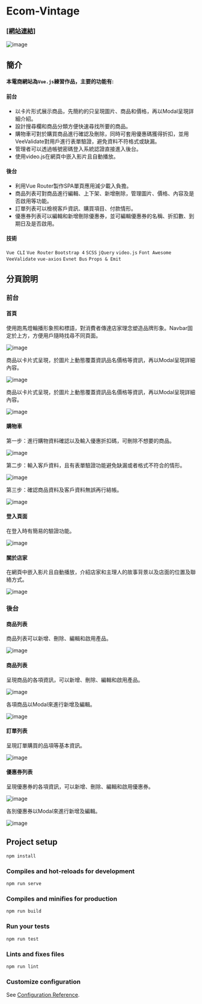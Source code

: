 # Ecom-Vintage

### [[網站連結]](https://kuaruou.github.io/Ecom-Vintage/#/) ###
![image](https://github.com/Kuaruou/Ecom-Vintage/blob/master/web-img/cover.png)

## 簡介
<h4>本電商網站為<code>Vue.js</code>練習作品，主要的功能有:</h4>
<h4>前台</h4>
  <ul>
    <li>以卡片形式展示商品，先簡約的只呈現圖片、商品和價格，再以Modal呈現詳細介紹。</li>
    <li>設計搜尋欄和商品分類方便快速尋找所要的商品。</li>
    <li>購物車可對於購買商品進行確認及刪除，同時可套用優惠碼獲得折扣，並用VeeValidate對用戶進行表單驗證，避免資料不符格式或缺漏。</li>
    <li>管理者可以透過帳號密碼登入系統認證直接進入後台。</li>
    <li>使用video.js在網頁中嵌入影片且自動播放。</li>
  </ul>
<h4>後台</h4>
  <ul>
    <li>利用Vue Router製作SPA單頁應用減少載入負擔。</li>
    <li>商品列表可對商品進行編輯、上下架、新增刪除，管理圖片、價格、內容及是否啟用等功能。</li>
    <li>訂單列表可以檢視客戶資訊、購買項目、付款情形。</li>
    <li>優惠券列表可以編輯和新增刪除優惠券，並可編輯優惠券的名稱、折扣數、到期日及是否啟用。</li>
  </ul>

<h4>技術</h4>
<p>
  <code>Vue CLI</code>
  <code>Vue Router</code>
  <code>Bootstrap 4</code>
  <code>SCSS</code>
  <code>jQuery</code>
  <code>video.js</code>
  <code>Font Awesome</code>
  <code>VeeValidate</code>
  <code>vue-axios</code>
  <code>Evnet Bus</code>
  <code>Props & Emit</code>
</p>

## 分頁說明

<h3>前台</h3>

<h4>首頁</h4>
<p>使用跑馬燈輪播形象照和標語，對消費者傳達店家理念塑造品牌形象。Navbar固定於上方，方便用戶隨時找尋不同頁面。</p>


![image](https://github.com/Kuaruou/Ecom-Vintage/blob/master/web-img/cover.png)

<p>商品以卡片式呈現，於圖片上動態覆蓋資訊品名價格等資訊，再以Modal呈現詳細內容。</p>


![image](https://github.com/Kuaruou/Ecom-Vintage/blob/master/web-img/shop.png)

<p>商品以卡片式呈現，於圖片上動態覆蓋資訊品名價格等資訊，再以Modal呈現詳細內容。</p>

![image](https://github.com/Kuaruou/Ecom-Vintage/blob/master/web-img/modal.png)

<h4>購物車</h4>
<p>第一步：進行購物資料確認以及輸入優惠折扣碼，可刪除不想要的商品。</p>


![image](https://github.com/Kuaruou/Ecom-Vintage/blob/master/web-img/cart-step1.png)

<p>第二步：輸入客戶資料，且有表單驗證功能避免缺漏或者格式不符合的情形。</p>


![image](https://github.com/Kuaruou/Ecom-Vintage/blob/master/web-img/cart-step2.png)

<p>第三步：確認商品資料及客戶資料無誤再行結帳。</p>


![image](https://github.com/Kuaruou/Ecom-Vintage/blob/master/web-img/cart-step3.png)

<h4>登入頁面</h4>
<p>在登入時有簡易的驗證功能。</p>


![image](https://github.com/Kuaruou/Ecom-Vintage/blob/master/web-img/login.png)

<h4>關於店家</h4>
<p>在網頁中嵌入影片且自動播放，介紹店家和主理人的故事背景以及店面的位置及聯絡方式。</p>


![image](https://github.com/Kuaruou/Ecom-Vintage/blob/master/web-img/about.png)

<h3>後台</h3>

<h4>商品列表</h4>
<p>商品列表可以新增、刪除、編輯和啟用產品。</p>

![image](https://github.com/Kuaruou/Ecom-Vintage/blob/master/web-img/products.png)

<h4>商品列表</h4>
<p>呈現商品的各項資訊，可以新增、刪除、編輯和啟用產品。</p>

![image](https://github.com/Kuaruou/Ecom-Vintage/blob/master/web-img/products.png)

<p>各項商品以Modal來進行新增及編輯。</p>

![image](https://github.com/Kuaruou/Ecom-Vintage/blob/master/web-img/product-modal.png)

<h4>訂單列表</h4>
<p>呈現訂單購買的品項等基本資訊。</p>


![image](https://github.com/Kuaruou/Ecom-Vintage/blob/master/web-img/orders.png)

<h4>優惠券列表</h4>
<p>呈現優惠券的各項資訊，可以新增、刪除、編輯和啟用優惠券。</p>

![image](https://github.com/Kuaruou/Ecom-Vintage/blob/master/web-img/coupons.png)

<p>各別優惠券以Modal來進行新增及編輯。</p>

![image](https://github.com/Kuaruou/Ecom-Vintage/blob/master/web-img/coupon-modal.png)

## Project setup
```
npm install
```

### Compiles and hot-reloads for development
```
npm run serve
```

### Compiles and minifies for production
```
npm run build
```

### Run your tests
```
npm run test
```

### Lints and fixes files
```
npm run lint
```

### Customize configuration
See [Configuration Reference](https://cli.vuejs.org/config/).


